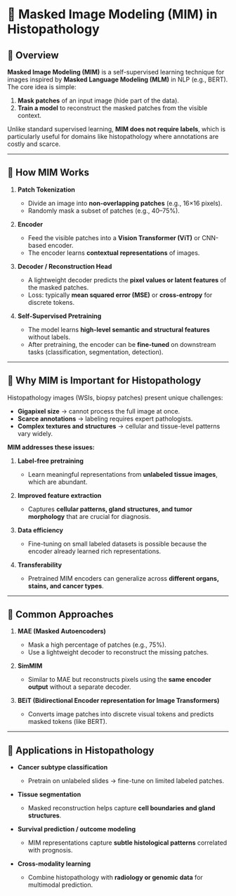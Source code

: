 # 🧬 Masked Image Modeling (MIM) in Histopathology

## 🔹 Overview

**Masked Image Modeling (MIM)** is a self-supervised learning technique for images inspired by **Masked Language Modeling (MLM)** in NLP (e.g., BERT).  
The core idea is simple:

1. **Mask patches** of an input image (hide part of the data).  
2. **Train a model** to reconstruct the masked patches from the visible context.  

Unlike standard supervised learning, **MIM does not require labels**, which is particularly useful for domains like histopathology where annotations are costly and scarce.

---

## 🔹 How MIM Works

1. **Patch Tokenization**  
   - Divide an image into **non-overlapping patches** (e.g., 16×16 pixels).  
   - Randomly mask a subset of patches (e.g., 40–75%).  

2. **Encoder**  
   - Feed the visible patches into a **Vision Transformer (ViT)** or CNN-based encoder.  
   - The encoder learns **contextual representations** of images.  

3. **Decoder / Reconstruction Head**  
   - A lightweight decoder predicts the **pixel values or latent features** of the masked patches.  
   - Loss: typically **mean squared error (MSE)** or **cross-entropy** for discrete tokens.  

4. **Self-Supervised Pretraining**  
   - The model learns **high-level semantic and structural features** without labels.  
   - After pretraining, the encoder can be **fine-tuned** on downstream tasks (classification, segmentation, detection).

---

## 🔹 Why MIM is Important for Histopathology

Histopathology images (WSIs, biopsy patches) present unique challenges:

- **Gigapixel size** → cannot process the full image at once.  
- **Scarce annotations** → labeling requires expert pathologists.  
- **Complex textures and structures** → cellular and tissue-level patterns vary widely.

**MIM addresses these issues:**

1. **Label-free pretraining**  
   - Learn meaningful representations from **unlabeled tissue images**, which are abundant.  

2. **Improved feature extraction**  
   - Captures **cellular patterns, gland structures, and tumor morphology** that are crucial for diagnosis.  

3. **Data efficiency**  
   - Fine-tuning on small labeled datasets is possible because the encoder already learned rich representations.  

4. **Transferability**  
   - Pretrained MIM encoders can generalize across **different organs, stains, and cancer types**.

---

## 🔹 Common Approaches

1. **MAE (Masked Autoencoders)**  
   - Mask a high percentage of patches (e.g., 75%).  
   - Use a lightweight decoder to reconstruct the missing patches.  

2. **SimMIM**  
   - Similar to MAE but reconstructs pixels using the **same encoder output** without a separate decoder.  

3. **BEiT (Bidirectional Encoder representation for Image Transformers)**  
   - Converts image patches into discrete visual tokens and predicts masked tokens (like BERT).

---

## 🔹 Applications in Histopathology

- **Cancer subtype classification**  
  - Pretrain on unlabeled slides → fine-tune on limited labeled patches.  

- **Tissue segmentation**  
  - Masked reconstruction helps capture **cell boundaries and gland structures**.  

- **Survival prediction / outcome modeling**  
  - MIM representations capture **subtle histological patterns** correlated with prognosis.  

- **Cross-modality learning**  
  - Combine histopathology with **radiology or genomic data** for multimodal prediction.
